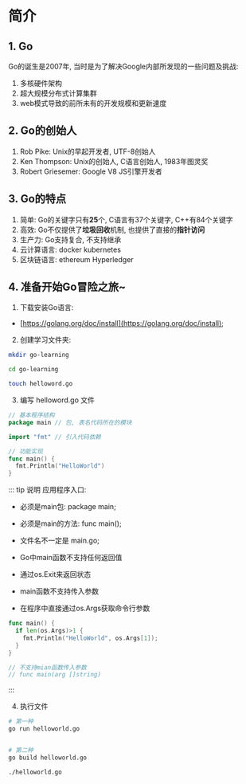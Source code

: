 # 简介

## 1. Go
Go的诞生是2007年, 当时是为了解决Google内部所发现的一些问题及挑战:

1. 多核硬件架构
2. 超大规模分布式计算集群
3. web模式导致的前所未有的开发规模和更新速度

## 2. Go的创始人

1. Rob Pike: Unix的早起开发者, UTF-8创始人
2. Ken Thompson: Unix的创始人, C语言创始人, 1983年图灵奖
3. Robert Griesemer: Google V8 JS引擎开发者

## 3. Go的特点

1. 简单: Go的关键字只有**25**个, C语言有37个关键字, C++有84个关键字
2. 高效: Go不仅提供了**垃圾回收**机制, 也提供了直接的**指针访问**
3. 生产力: Go支持复合, 不支持继承
4. 云计算语言: docker kubernetes 
5. 区块链语言: ethereum Hyperledger

## 4. 准备开始Go冒险之旅~

1. 下载安装Go语言:

- [https://golang.org/doc/install](https://golang.org/doc/install);

2. 创建学习文件夹:

```sh
mkdir go-learning

cd go-learning

touch helloword.go
```

3. 编写 helloword.go 文件

```go
// 基本程序结构
package main // 包, 表名代码所在的模块

import "fmt" // 引入代码依赖

// 功能实现
func main() {
  fmt.Println("HelloWorld")
}
```

::: tip 说明
应用程序入口: 
  - 必须是main包: package main;

  - 必须是main的方法: func main();

  - 文件名不一定是 main.go;

  - Go中main函数不支持任何返回值

  - 通过os.Exit来返回状态

  - main函数不支持传入参数

  - 在程序中直接通过os.Args获取命令行参数
  ```go
  func main() {
    if len(os.Args)>1 {
      fmt.Println("HelloWorld", os.Args[1]);
    }
  }

  // 不支持mian函数传入参数
  // func main(arg []string)
  ```
:::

4. 执行文件


```sh
# 第一种
go run helloworld.go


# 第二种
go build helloworld.go 

./helloworld.go
```